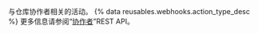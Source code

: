 与仓库协作者相关的活动。 {% data reusables.webhooks.action_type_desc %} 更多信息请参阅“[协作者](/v3/repos/collaborators/)”REST API。
